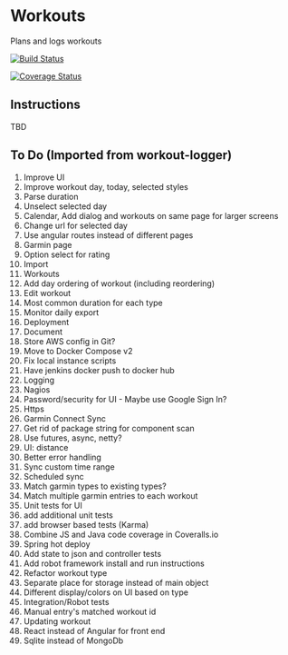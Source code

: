 # Workouts
Plans and logs workouts

[![Build Status](https://travis-ci.org/Weizilla/workouts.svg?branch=master)](https://travis-ci.org/Weizilla/workouts)

[![Coverage Status](https://coveralls.io/repos/Weizilla/workouts/badge.svg?branch=master&service=github)](https://coveralls.io/github/Weizilla/workouts?branch=master)

## Instructions
TBD

## To Do (Imported from workout-logger)
1. Improve UI
 1. Improve workout day, today, selected styles
 2. Parse duration
 3. Unselect selected day
 4. Calendar, Add dialog and workouts on same page for larger screens
 5. Change url for selected day
 6. Use angular routes instead of different pages
 7. Garmin page
 8. Option select for rating
2. Import
3. Workouts
 1. Add day ordering of workout (including reordering)
 2. Edit workout
4. Most common duration for each type
5. Monitor daily export 
6. Deployment
 1. Document
 2. Store AWS config in Git?
 3. Move to Docker Compose v2
 4. Fix local instance scripts
 5. Have jenkins docker push to docker hub 
7. Logging
8. Nagios
9. Password/security for UI - Maybe use Google Sign In?
10. Https
11. Garmin Connect Sync
 1. Get rid of package string for component scan
 2. Use futures, async, netty?
 3. UI: distance
 4. Better error handling
 5. Sync custom time range
 6. Scheduled sync
 7. Match garmin types to existing types?
 8. Match multiple garmin entries to each workout
12. Unit tests for UI
 1. add additional unit tests
 2. add browser based tests (Karma)
14. Combine JS and Java code coverage in Coveralls.io
15. Spring hot deploy
17. Add state to json and controller tests
18. Add robot framework install and run instructions
19. Refactor workout type
 1. Separate place for storage instead of main object
 2. Different display/colors on UI based on type
20. Integration/Robot tests
 1. Manual entry's matched workout id
 2. Updating workout
21. React instead of Angular for front end
22. Sqlite instead of MongoDb

